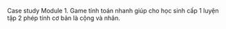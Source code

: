 Case study Module 1.
Game tính toán nhanh giúp cho học sinh cấp 1 luyện tập 2 phép tính cơ bản là cộng và nhân.
